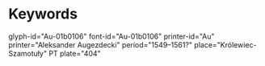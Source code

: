 # Keywords
glyph-id="Au-01b0106"
font-id="Au-01b0106"
printer-id="Au"
printer="Aleksander Augezdecki"
period="1549–1561?"
place="Królewiec-Szamotuły"
PT plate="404"
